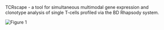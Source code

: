 TCRscape - a tool for simultaneous multimodal gene expression and clonotype analysis of single T-cells profiled via the BD Rhapsody system.

![Figure 1](https://github.com/user-attachments/assets/db4e1801-aa90-4bd4-9448-9c1c7f9c3c0c)
